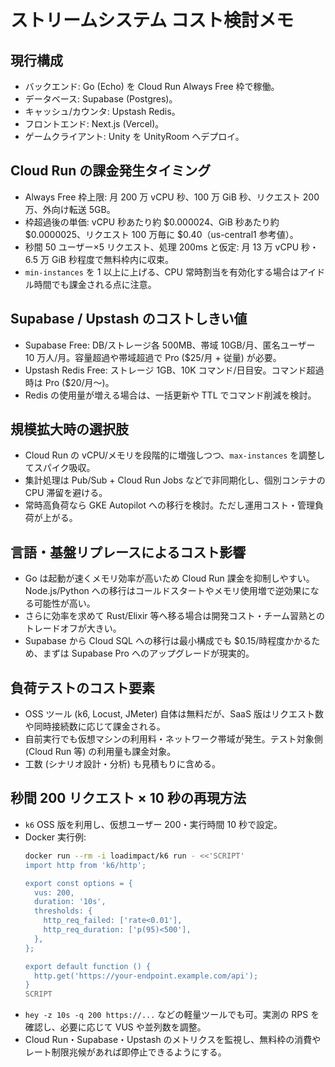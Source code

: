 # ストリームシステム コスト検討メモ

## 現行構成
- バックエンド: Go (Echo) を Cloud Run Always Free 枠で稼働。
- データベース: Supabase (Postgres)。
- キャッシュ/カウンタ: Upstash Redis。
- フロントエンド: Next.js (Vercel)。
- ゲームクライアント: Unity を UnityRoom へデプロイ。

## Cloud Run の課金発生タイミング
- Always Free 枠上限: 月 200 万 vCPU 秒、100 万 GiB 秒、リクエスト 200 万、外向け転送 5GB。
- 枠超過後の単価: vCPU 秒あたり約 $0.000024、GiB 秒あたり約 $0.0000025、リクエスト 100 万毎に $0.40（us-central1 参考値）。
- 秒間 50 ユーザー×5 リクエスト、処理 200ms と仮定: 月 13 万 vCPU 秒・6.5 万 GiB 秒程度で無料枠内に収束。
- `min-instances` を 1 以上に上げる、CPU 常時割当を有効化する場合はアイドル時間でも課金される点に注意。

## Supabase / Upstash のコストしきい値
- Supabase Free: DB/ストレージ各 500MB、帯域 10GB/月、匿名ユーザー 10 万人/月。容量超過や帯域超過で Pro ($25/月 + 従量) が必要。
- Upstash Redis Free: ストレージ 1GB、10K コマンド/日目安。コマンド超過時は Pro ($20/月〜)。
- Redis の使用量が増える場合は、一括更新や TTL でコマンド削減を検討。

## 規模拡大時の選択肢
- Cloud Run の vCPU/メモリを段階的に増強しつつ、`max-instances` を調整してスパイク吸収。
- 集計処理は Pub/Sub + Cloud Run Jobs などで非同期化し、個別コンテナの CPU 滞留を避ける。
- 常時高負荷なら GKE Autopilot への移行を検討。ただし運用コスト・管理負荷が上がる。

## 言語・基盤リプレースによるコスト影響
- Go は起動が速くメモリ効率が高いため Cloud Run 課金を抑制しやすい。Node.js/Python への移行はコールドスタートやメモリ使用増で逆効果になる可能性が高い。
- さらに効率を求めて Rust/Elixir 等へ移る場合は開発コスト・チーム習熟とのトレードオフが大きい。
- Supabase から Cloud SQL への移行は最小構成でも $0.15/時程度かかるため、まずは Supabase Pro へのアップグレードが現実的。

## 負荷テストのコスト要素
- OSS ツール (k6, Locust, JMeter) 自体は無料だが、SaaS 版はリクエスト数や同時接続数に応じて課金される。
- 自前実行でも仮想マシンの利用料・ネットワーク帯域が発生。テスト対象側 (Cloud Run 等) の利用量も課金対象。
- 工数 (シナリオ設計・分析) も見積もりに含める。

## 秒間 200 リクエスト × 10 秒の再現方法
- `k6` OSS 版を利用し、仮想ユーザー 200・実行時間 10 秒で設定。
- Docker 実行例:
  ```bash
  docker run --rm -i loadimpact/k6 run - <<'SCRIPT'
  import http from 'k6/http';

  export const options = {
    vus: 200,
    duration: '10s',
    thresholds: {
      http_req_failed: ['rate<0.01'],
      http_req_duration: ['p(95)<500'],
    },
  };

  export default function () {
    http.get('https://your-endpoint.example.com/api');
  }
  SCRIPT
  ```
- `hey -z 10s -q 200 https://...` などの軽量ツールでも可。実測の RPS を確認し、必要に応じて VUS や並列数を調整。
- Cloud Run・Supabase・Upstash のメトリクスを監視し、無料枠の消費やレート制限兆候があれば即停止できるようにする。
